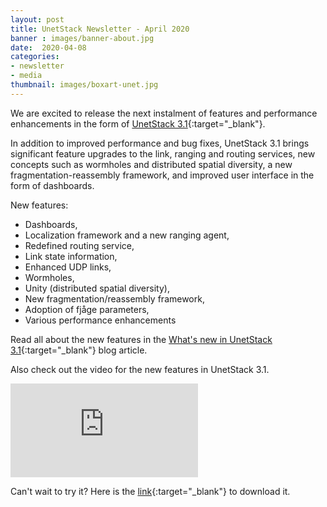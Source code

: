 ```yaml
---
layout: post
title: UnetStack Newsletter - April 2020
banner : images/banner-about.jpg
date:  2020-04-08
categories:
- newsletter
- media
thumbnail: images/boxart-unet.jpg
---
```


We are excited to release the next instalment of features and performance enhancements in the form of [UnetStack 3.1](https://unetstack.net/){:target="_blank"}.

In addition to improved performance and bug fixes, UnetStack 3.1 brings significant feature upgrades to the link, ranging and routing services, new concepts such as wormholes and distributed spatial diversity, a new fragmentation-reassembly framework, and improved user interface in the form of dashboards.

New features:

- Dashboards,
- Localization framework and a new ranging agent,
- Redefined routing service,
- Link state information,
- Enhanced UDP links,
- Wormholes,
- Unity (distributed spatial diversity),
- New fragmentation/reassembly framework,
- Adoption of fjåge parameters,
- Various performance enhancements

Read all about the new features in the [What's new in UnetStack 3.1](https://blog.unetstack.net/whats-new-in-UnetStack3.1){:target="_blank"} blog article.

Also check out the video for the new features in UnetStack 3.1.
<div class="flex-video video">
    <iframe src="https://www.youtube.com/embed/qFEYA1DlffI" frameborder="0" allow="accelerometer; autoplay; encrypted-media; gyroscope; picture-in-picture" allowfullscreen></iframe>
</div>

Can't wait to try it? Here is the [link](https://unetstack.net/downloads/){:target="_blank"} to download it.
